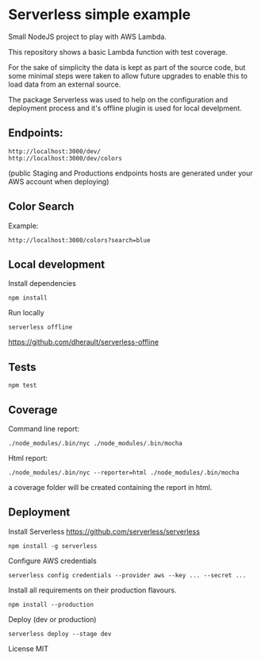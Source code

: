 
# Serverless simple example #

Small NodeJS project to play with AWS Lambda.

This repository shows a basic Lambda function with test coverage. 

For the sake of simplicity the data is kept as part of the source code, but some minimal steps were taken to allow future upgrades to enable this to load data from an external source.

The package Serverless was used to help on the configuration and deployment process and it's offline plugin is used for local develpment. 

## Endpoints: ##
```
http://localhost:3000/dev/
http://localhost:3000/dev/colors
```
(public Staging and Productions endpoints hosts are generated under your AWS account when deploying)
 
## Color Search ##

Example:
```
http://localhost:3000/colors?search=blue
```

## Local development ##

Install dependencies
```
npm install
```

Run locally
```
serverless offline
```

https://github.com/dherault/serverless-offline

## Tests ##

```
npm test
```

## Coverage ##
Command line report:
```
./node_modules/.bin/nyc ./node_modules/.bin/mocha
```
Html report:
```
./node_modules/.bin/nyc --reporter=html ./node_modules/.bin/mocha
```
a coverage folder will be created containing the report in html.

## Deployment ##

Install Serverless https://github.com/serverless/serverless
```
npm install -g serverless
```

Configure AWS credentials 
```
serverless config credentials --provider aws --key ... --secret ...
```

Install all requirements on their production flavours.

```
npm install --production
```


Deploy (dev or production)

```
serverless deploy --stage dev
```

License MIT
